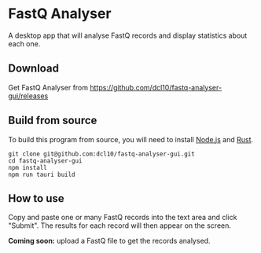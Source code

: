 # FastQ Analyser
A desktop app that will analyse FastQ records and display statistics about each one.

## Download
Get FastQ Analyser from https://github.com/dcl10/fastq-analyser-gui/releases

## Build from source
To build this program from source, you will need to install [Node.js](https://nodejs.org/en/download/) and [Rust](https://www.rust-lang.org/tools/install).

```
git clone git@github.com:dcl10/fastq-analyser-gui.git
cd fastq-analyser-gui
npm install
npm run tauri build
```

## How to use
Copy and paste one or many FastQ records into the text area and click "Submit". The results for each record will then appear on the screen.

**Coming soon:** upload a FastQ file to get the records analysed.
